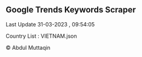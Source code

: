 

## Google Trends Keywords Scraper 
 
Last Update 31-03-2023 , 09:54:05

Country List :
VIETNAM.json



© Abdul Muttaqin 
